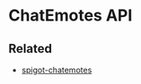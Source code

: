 # ChatEmotes API

## Related
 - [spigot-chatemotes](https://github.com/atestacraft/spigot-chatemotes)
